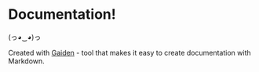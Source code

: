 # Documentation!

(っ◕‿◕)っ

Created with [Gaiden](https://github.com/kobo/gaiden) - tool that makes it easy to create documentation with Markdown.